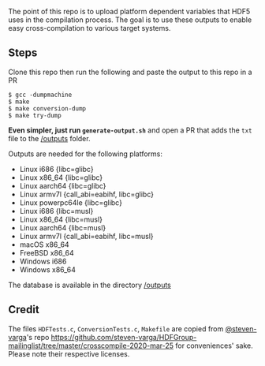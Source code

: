 The point of this repo is to upload platform dependent variables that HDF5 uses in the compilation process. The goal is to use these outputs to enable easy cross-compilation to various target systems.

## Steps

Clone this repo then run the following and paste the output to this repo in a PR
```
$ gcc -dumpmachine
$ make
$ make conversion-dump
$ make try-dump
```
**Even simpler, just run `generate-output.sh`** and open a PR that adds the `txt` file to the [/outputs](/outputs) folder.

Outputs are needed for the following platforms:
- Linux i686 {libc=glibc}
- Linux x86_64 {libc=glibc}
- Linux aarch64 {libc=glibc}
- Linux armv7l {call_abi=eabihf, libc=glibc}
- Linux powerpc64le {libc=glibc}
- Linux i686 {libc=musl}
- Linux x86_64 {libc=musl}
- Linux aarch64 {libc=musl}
- Linux armv7l {call_abi=eabihf, libc=musl}
- macOS x86_64
- FreeBSD x86_64
- Windows i686
- Windows x86_64

The database is available in the directory [/outputs](/outputs)


## Credit
The files `HDFTests.c`, `ConversionTests.c`, `Makefile` are copied from [@steven-varga](https://github.com/steven-varga)'s repo https://github.com/steven-varga/HDFGroup-mailinglist/tree/master/crosscompile-2020-mar-25 for conveniences' sake. Please note their respective licenses.   

 
